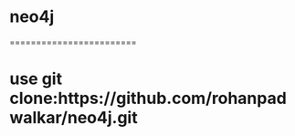 # neo4j
========================

<h1>use git clone:https://github.com/rohanpadwalkar/neo4j.git</h1>